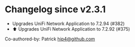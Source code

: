 # Changelog since v2.3.1
- Upgrades UniFi Network Application to 7.2.94 (#382) 
- ⬆️ Upgrades UniFi Network Application to 7.2.92 (#375)

Co-authored-by: Patrick <hip4@github.com> 
